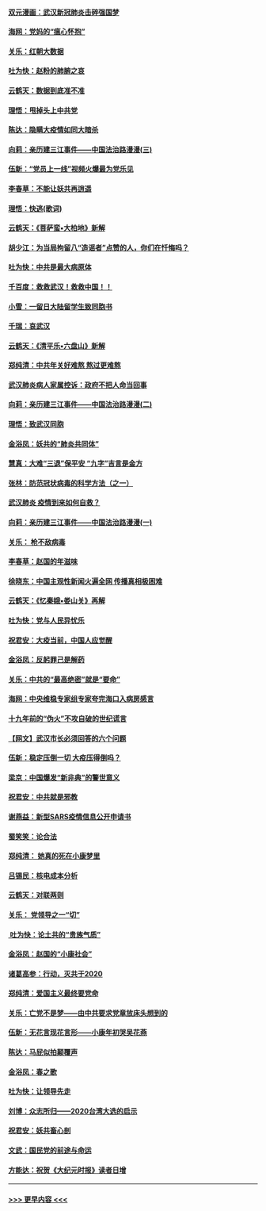 #### [双元漫画：武汉新冠肺炎击碎强国梦](../pages/nsc993/n11843320.md?t=02050844) 
#### [海网：党妈的“瘟心怀抱”](../pages/nsc993/n11840740.md?t=02050844) 
#### [关乐：红朝大数据](../pages/nsc993/n11840675.md?t=02050844) 
#### [吐为快：赵粉的肺腑之哀](../pages/nsc993/n11840618.md?t=02050844) 
#### [云鹤天：数据到底准不准](../pages/nsc993/n11840325.md?t=02050844) 
#### [理悟：甩掉头上中共党](../pages/nsc993/n11838826.md?t=02050844) 
#### [陈达：隐瞒大疫情如同大暗杀](../pages/nsc993/n11838771.md?t=02050844) 
#### [向莉：亲历建三江事件——中国法治路漫漫(三)](../pages/nsc993/n11831825.md?t=02050844) 
#### [伍新：“党员上一线”视频火爆最为党乐见](../pages/nsc993/n11838200.md?t=02050844) 
#### [李春草：不能让妖共再逍遥](../pages/nsc993/n11838102.md?t=02050844) 
#### [理悟：快逃(歌词)](../pages/nsc993/n11838083.md?t=02050844) 
#### [云鹤天：《菩萨蛮▪大柏地》新解](../pages/nsc993/n11838059.md?t=02050844) 
#### [胡少江：为当局拘留八“造谣者”点赞的人，你们在忏悔吗？](../pages/nsc993/n11836801.md?t=02050844) 
#### [吐为快：中共是最大病原体](../pages/nsc993/n11836748.md?t=02050844) 
#### [千百度：救救武汉！救救中国！！](../pages/nsc993/n11836145.md?t=02050844) 
#### [小雪：一留日大陆留学生致同胞书](../pages/nsc993/n11834624.md?t=02050844) 
#### [千瑞：哀武汉](../pages/nsc993/n11833647.md?t=02050844) 
#### [云鹤天：《清平乐▪六盘山》新解](../pages/nsc993/n11833611.md?t=02050844) 
#### [郑纯清：中共年关好难熬 熬过更难熬](../pages/nsc993/n11833489.md?t=02050844) 
#### [武汉肺炎病人家属控诉：政府不把人命当回事](../pages/nsc993/n11833205.md?t=02050844) 
#### [向莉：亲历建三江事件——中国法治路漫漫(二)](../pages/nsc993/n11829102.md?t=02050844) 
#### [理悟：致武汉同胞](../pages/nsc993/n11831522.md?t=02050844) 
#### [金浴凤：妖共的“肺炎共同体”](../pages/nsc993/n11829448.md?t=02050844) 
#### [慧真：大难“三退”保平安 “九字”吉言是金方](../pages/nsc993/n11829501.md?t=02050844) 
#### [张林：防范冠状病毒的科学方法（之一）](../pages/nsc993/n11828618.md?t=02050844) 
#### [武汉肺炎 疫情到来如何自救？](../pages/nsc993/n11827632.md?t=02050844) 
#### [向莉：亲历建三江事件——中国法治路漫漫(一)](../pages/nsc993/n11827190.md?t=02050844) 
#### [关乐： 枪不敌病毒](../pages/nsc993/n11826746.md?t=02050844) 
#### [李春草：赵国的年滋味](../pages/nsc993/n11826321.md?t=02050844) 
#### [徐晓东：中国主观性新闻火遍全网 传播真相极困难](../pages/nsc993/n11826508.md?t=02050844) 
#### [云鹤天：《忆秦娥▪娄山关》再解](../pages/nsc993/n11824682.md?t=02050844) 
#### [吐为快：党与人民异忧乐](../pages/nsc993/n11824660.md?t=02050844) 
#### [祝君安：大疫当前，中国人应觉醒](../pages/nsc993/n11821946.md?t=02050844) 
#### [金浴凤：反躬罪己是解药](../pages/nsc993/n11820280.md?t=02050844) 
#### [关乐：中共的“最高绝密”就是“要命”](../pages/nsc993/n11816946.md?t=02050844) 
#### [海网：中央维稳专家组专家夸完海口入病房感言](../pages/nsc993/n11815138.md?t=02050844) 
#### [十九年前的“伪火”不攻自破的世纪谎言](../pages/nsc993/n11813238.md?t=02050844) 
#### [【网文】武汉市长必须回答的六个问题](../pages/nsc993/n11813848.md?t=02050844) 
#### [伍新：稳定压倒一切 大疫压得倒吗？](../pages/nsc993/n11812634.md?t=02050844) 
#### [梁京：中国爆发“新非典”的警世意义](../pages/nsc993/n11812554.md?t=02050844) 
#### [祝君安：中共就是邪教](../pages/nsc993/n11812431.md?t=02050844) 
#### [谢燕益：新型SARS疫情信息公开申请书](../pages/nsc993/n11808840.md?t=02050844) 
#### [蜀笑笑：论合法](../pages/nsc993/n11808064.md?t=02050844) 
#### [郑纯清： 她真的死在小康梦里](../pages/nsc993/n11806623.md?t=02050844) 
#### [吕锡民：核电成本分析](../pages/nsc993/n11806284.md?t=02050844) 
#### [云鹤天：对联两则](../pages/nsc993/n11805957.md?t=02050844) 
#### [关乐： 党领导之一“切”](../pages/nsc993/n11804505.md?t=02050844) 
#### [ 吐为快：论土共的“贵族气质”](../pages/nsc993/n11804490.md?t=02050844) 
#### [金浴凤：赵国的“小康社会”](../pages/nsc993/n11804452.md?t=02050844) 
#### [诸葛高参：行动，灭共于2020](../pages/nsc993/n11804120.md?t=02050844) 
#### [郑纯清：爱国主义最终要党命](../pages/nsc993/n11802197.md?t=02050844) 
#### [关乐：亡党不是梦——由中共要求党章放床头想到的](../pages/nsc993/n11802156.md?t=02050844) 
#### [伍新：无花言现花言形——小康年初哭吴花燕](../pages/nsc993/n11800044.md?t=02050844) 
#### [陈达：马屁似拍颠覆声](../pages/nsc993/n11800010.md?t=02050844) 
#### [金浴凤：春之歌](../pages/nsc993/n11797687.md?t=02050844) 
#### [吐为快：让领导先走](../pages/nsc993/n11797512.md?t=02050844) 
#### [刘博：众志所归——2020台湾大选的启示](../pages/nsc993/n11796878.md?t=02050844) 
#### [祝君安：妖共畜心剖](../pages/nsc993/n11794273.md?t=02050844) 
#### [文武：国民党的前途与命运](../pages/nsc993/n11794198.md?t=02050844) 
#### [方能达：祝贺《大纪元时报》读者日增](../pages/nsc993/n11793807.md?t=02050844) 

----
#### [ >>> 更早内容 <<< ](../indexes/nsc993-earlier.md)

